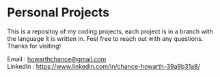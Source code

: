 # Personal Projects
This is a repositoy of my coding projects, each project is in a branch with the language it is written in.
Feel free to reach out with any questions. Thanks for visiting!  
  
Email : howarthchance@gmail.com  
LinkedIn : https://www.linkedin.com/in/chance-howarth-39a9b31a8/

